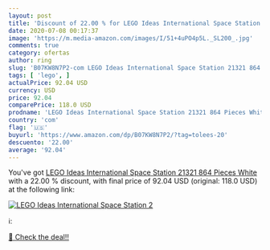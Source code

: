 ```yaml
---
layout: post
title: 'Discount of 22.00 % for LEGO Ideas International Space Station 2'
date: 2020-07-08 00:17:37
image: 'https://m.media-amazon.com/images/I/51+4uPO4p5L._SL200_.jpg'
comments: true
category: ofertas
author: ring
slug: 'B07KW8N7P2-com LEGO Ideas International Space Station 21321 864 Pieces...'
tags: [ 'lego', ]
actualPrice: 92.04 USD
currency: USD
price: 92.04
comparePrice: 118.0 USD
prodname: 'LEGO Ideas International Space Station 21321 864 Pieces White'
country: 'com'
flag: '🇺🇸'
buyurl: 'https://www.amazon.com/dp/B07KW8N7P2/?tag=tolees-20'
descuento: '22.00'
average: '92.04'
---
```


You've got [LEGO Ideas International Space Station 21321 864 Pieces White](https://www.amazon.com/dp/B07KW8N7P2/?tag=tolees-20) with a  22.00 % discount, with final price of 92.04 USD (original: 118.0 USD) at the following link:

[![LEGO Ideas International Space Station 2](https://m.media-amazon.com/images/I/51+4uPO4p5L._SL200_.jpg)](https://www.amazon.com/dp/B07KW8N7P2/?tag=tolees-20)

ℹ️:


[🛒 Check the deal!!](https://www.amazon.com/dp/B07KW8N7P2/?tag=tolees-20)
